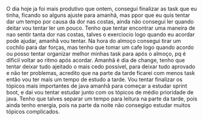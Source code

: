 O dia hoje ja foi mais produtivo que ontem, consegui finalizar as task que eu tinha, ficando so alguns ajuste para amanhã, mas ppor que eu quis tentar dar um tempo por causa da dor nas costas, ainda não consegui ler quando deitar vou tentar ler um pouco. Tenho que tentar encontrar uma maneira de nao sentir tanta dor nas costas, talves o exerciocio logo quando eu acordar pode ajudar, amanhã vou tentar.
Na hora do almoço consegui tirar um cochilo para dar forças, mas tenho que tomar um cafe logo quando acordo ou posso tentar organizar melhor minhas task para após o almoço, pq é díficil voltar ao ritmo após acordar.
Amanhã é dia de change, tenho que tentar deixar tudo ajeitado o mais cedo possível, para deixar tudo aprovado e não ter problemas, acredito que na parte da tarde ficarei com menos task então vou ter mais um tempo de estudo a tarde.
Vou tentar finalizar os tópicos mais importantes de java amanhã para começar a estudar sprint boot, e dai vou tentar estudar junto com os tópicos de médio prioridade de java.
Tenho que talves separar um tempo para leitura na parte da tarde, pois ainda tenho energia, pois na parte da noite não consegigo estudar muitos tópicos complicados.
